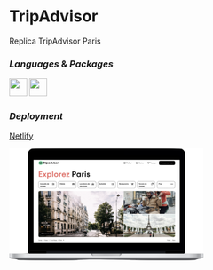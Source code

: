 # TripAdvisor

Replica TripAdvisor Paris

### _Languages_ & _Packages_

<img height="32" width="32" src="https://cdn.jsdelivr.net/npm/simple-icons@v3/icons/html5.svg" />
<img height="32" width="32" src="https://cdn.jsdelivr.net/npm/simple-icons@v3/icons/css3.svg" />

### _Deployment_

[Netlify](https://paris-tripadvisor.netlify.app)

  <img src="./assets/Trip.png" width="350" alt="Trip Advisor">
